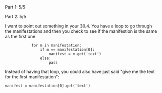 Part 1: 5/5

Part 2: 5/5

I want to point out something in your 30.4.  You have a loop to go through the manifestations and then you check to see if the manifestion is the same as the first one.

```
            for m in manifestation:
                if m == manifestation[0]:
                    manifest = m.get('text')
                else:
                    pass
```

Instead of having that loop, you could also have just said "give me the text for the first manifestation":

```
manifest = manifestation[0].get('text')
```


